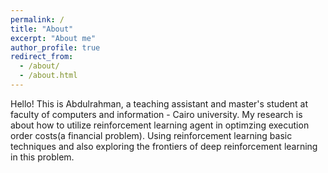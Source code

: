 ```yaml
---
permalink: /
title: "About"
excerpt: "About me"
author_profile: true
redirect_from: 
  - /about/
  - /about.html
---
```


Hello! This is Abdulrahman, a teaching assistant and master's student at faculty of computers and information - Cairo university. My research is about how to utilize reinforcement learning agent in optimzing execution order costs(a financial problem). Using reinforcement learning basic techniques and also exploring the frontiers of deep reinforcement learning in this problem.
